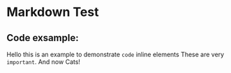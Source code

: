 # Markdown Test

## Code exsample:

Hello this is an example to demonstrate `code` inline elements These are very `important`. And now Cats!
